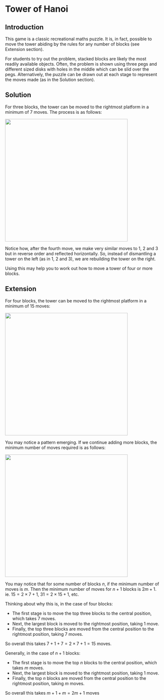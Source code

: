 # Tower of Hanoi

## Introduction

This game is a classic recreational maths puzzle. It is, in fact, possible to move the tower abiding by the rules for any number of blocks (see Extension section).

For students to try out the problem, stacked blocks are likely the most readily available objects. Often, the problem is shown using three pegs and different sized disks with holes in the middle which can be slid over the pegs. Alternatively, the puzzle can be drawn out at each stage to represent the moves made (as in the Solution section).

## Solution

For three blocks, the tower can be moved to the rightmost platform in a minimum of 7 moves. The process is as follows:

<img src="images/ThreeBlock.png" width=400>

Notice how, after the fourth move, we make very similar moves to 1, 2 and 3 but in reverse order and reflected horizontally. So, instead of dismantling a tower on the left (as in 1, 2 and 3), we are rebuilding the tower on the right.

Using this may help you to work out how to move a tower of four or more blocks.

## Extension

For four blocks, the tower can be moved to the rightmost platform in a minimum of 15 moves:

<img src="images/FourBlock.png" width=400>

You may notice a pattern emerging. If we continue adding more blocks, the minimum number of
moves required is as follows:

<img src="images/GeneralBlock.png" width=400>

You may notice that for some number of blocks $n$, if the minimum number of moves is $m$. Then the
minimum number of moves for $n + 1$ blocks is $2m + 1$.  
ie. $15 = 2 \times 7 + 1$, $31 = 2 \times 15 + 1$, etc.

Thinking about why this is, in the case of four blocks:  
- The first stage is to move the top three blocks to the central position, which takes 7 moves.
- Next, the largest block is moved to the rightmost position, taking 1 move.
- Finally, the top three blocks are moved from the central position to the rightmost position, taking 7 moves.

So overall this takes $7 + 1 + 7 = 2 × 7 + 1 = 15$ moves.

Generally, in the case of $n + 1$ blocks:
- The first stage is to move the top $n$ blocks to the central position, which takes $m$ moves.
- Next, the largest block is moved to the rightmost position, taking 1 move.
- Finally, the top $n$ blocks are moved from the central position to the rightmost position, taking $m$ moves.

So overall this takes $m + 1 + m = 2m + 1$ moves
